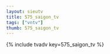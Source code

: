 ```yaml
--- 
layout: sieutv
title: 575_saigon_tv
tags: ["vntv"]
thumb: 575_saigon_tv
---
```

{% include tvadv key=575_saigon_tv %}
